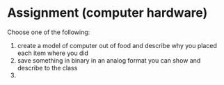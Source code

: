 # Assignment \(computer hardware\)

Choose one of the following:

1. create a model of computer out of food and describe why you placed each item where you did
2. save something in binary in an analog format you can show and describe to the class
3. 
